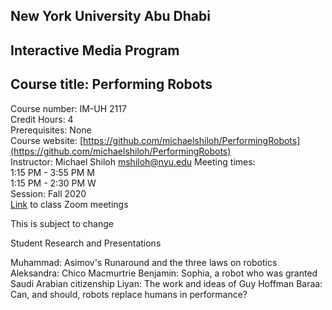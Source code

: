 ## New York University Abu Dhabi  
## Interactive Media Program
## Course title: Performing Robots
Course number: IM-UH 2117  
Credit Hours: 4     
Prerequisites: None     
Course website:
[https://github.com/michaelshiloh/PerformingRobots](https://github.com/michaelshiloh/PerformingRobots)  
Instructor: Michael Shiloh mshiloh@nyu.edu
Meeting times:    
1:15 PM - 3:55 PM M  
1:15 PM - 2:30 PM W  
Session: Fall 2020    
[Link](https://nyu.zoom.us/j/99801224178) to class Zoom meetings

This is subject to change

Student Research and Presentations

Muhammad: Asimov's Runaround and the three laws on robotics
Aleksandra: Chico Macmurtrie
Benjamin: Sophia, a robot who was granted Saudi Arabian citizenship
Liyan: The work and ideas of Guy Hoffman
Baraa: Can, and should, robots replace humans in performance?
